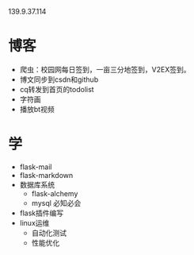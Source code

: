 139.9.37.114

# 博客
* 爬虫：校园网每日签到，一亩三分地签到，V2EX签到。
* 博文同步到csdn和github
* cq转发到首页的todolist
* 字符画
* 播放bt视频




# 学
* flask-mail
* flask-markdown
* 数据库系统
    * flask-alchemy
    * mysql 必知必会
* flask插件编写
* linux运维
    * 自动化测试
    * 性能优化

